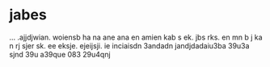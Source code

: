 # jabes
...
.ajjdjwian. woiensb  ha na ane ana en amien kab s ek.   jbs rks. en mn b j ka n rj  sjer sk.  ee eksje.  ejeijsji. ie inciaisdn 3andadn jandjdadaiu3ba 39u3a sjnd 39u a39que 083 29u4qnj
